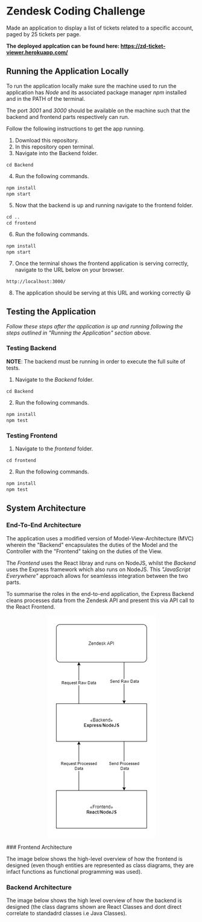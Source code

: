 # Zendesk Coding Challenge
Made an application to display a list of tickets related to a specific account, paged by 25 tickets per page. 

**The deployed applcation can be found here: https://zd-ticket-viewer.herokuapp.com/**
## Running the Application Locally

To run the application locally make sure the machine used to run the application has *Node* and its associated package manager *npm* installed and in the PATH of the terminal.

The port *3001* and *3000* should be available on the machine such that the backend and frontend parts respectively can run.

Follow the following instructions to get the app running.

1. Download this repository. 
2. In this repository open terminal.
3. Navigate into the Backend folder.
```
cd Backend
```
4. Run the following commands.
```
npm install
npm start
```
5. Now that the backend is up and running navigate to the frontend folder.
```
cd .. 
cd frontend
```
6. Run the following commands. 
```
npm install
npm start
```
7. Once the terminal shows the frontend application is serving correctly, navigate to the URL below on your browser. 
```
http://localhost:3000/
```
8. The application should be serving at this URL and working correctly 😃

## Testing the Application
_Follow these steps after the application is up and running following the steps outlined in "Running the Application" section above._

### Testing Backend
**NOTE**: The backend must be running in order to execute the full suite of tests.
1. Navigate to the _Backend_ folder. 
```
cd Backend
```
2. Run the following commands.
```
npm install
npm test
```
### Testing Frontend
1. Navigate to the _frontend_ folder. 
```
cd frontend
```
2. Run the following commands.
```
npm install
npm test
```
## System Architecture
### End-To-End Architecture
The application uses a modified version of Model-View-Architecture (MVC) wherein the "Backend" encapsulates the duties of the Model and the Controller with the "Frontend" taking on the duties of the View. 

The *Frontend* uses the React libray and runs on NodeJS, whilst the *Backend* uses the Express framework which also runs on NodeJS. This *"JavaScript Everywhere"* approach allows for seamlesss integration between the two parts.

To summarise the roles in the end-to-end application, the Express Backend cleans processes data from the Zendesk API and present this via API call to the React Frontend.

<center>

![alt text](./static/end_to_end_design.png)

</center>
### Frontend Architecture

The image below shows the high-level overview of how the frontend is designed (even though entities are represented as class diagrams, they are infact functions as functional programming was used).

### Backend Architecture 
The image below shows the high level overview of how the backend is designed (the class dagrams shown are React Classes and dont direct correlate to standadrd classes i.e Java Classes).


